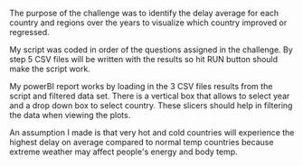 The purpose of the challenge was to identify the delay average for each country and regions over the years to 
visualize which country improved or regressed. 

My script was coded in order of the questions assigned in the challenge.
By step 5 CSV files will be written with the results so hit RUN button should
make the script work. 

My powerBI report works by loading in the 3 CSV files results from the script 
and filtered data set.
There is a vertical box that allows to select year and a drop down box to select country.
These slicers should help in filtering the data when viewing the plots.

An assumption I made is that very hot and cold countries will experience the highest 
delay on average compared to normal temp countries because extreme weather may affect 
people's energy and body temp.
